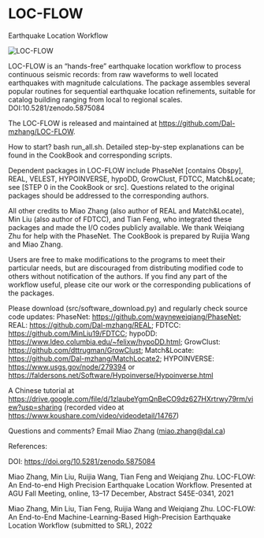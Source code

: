# LOC-FLOW
Earthquake Location Workflow

![LOC-FLOW](https://user-images.githubusercontent.com/51533859/127945778-3c260000-b597-4377-9285-fb7da432c1c6.jpg)

LOC-FLOW is an “hands-free” earthquake location workflow to process continuous seismic records: from raw waveforms to well located earthquakes with magnitude calculations. The package assembles several popular routines for sequential earthquake location refinements, suitable for catalog building ranging from local to regional scales. DOI:10.5281/zenodo.5875084

The LOC-FLOW is released and maintained at https://github.com/Dal-mzhang/LOC-FLOW.

How to start? bash run_all.sh. 
Detailed step-by-step explanations can be found in the CookBook and corresponding scripts.

Dependent packages in LOC-FLOW include PhaseNet [contains Obspy], REAL, VELEST, HYPOINVERSE, hypoDD, GrowClust, FDTCC, Match&Locate; see [STEP 0 in the CookBook or src]. Questions related to the original packages should be addressed to the corresponding authors.

All other credits to Miao Zhang (also author of REAL and Match&Locate), Min Liu (also author of FDTCC), and Tian Feng, who integrated these packages and made the I/O codes publicly available. We thank Weiqiang Zhu for help with the PhaseNet. The CookBook is prepared by Ruijia Wang and Miao Zhang.

Users are free to make modifications to the programs to meet their particular needs, but are discouraged from distributing modified code to others without notification of the authors. If you find any part of the workflow useful, please cite our work or the corresponding publications of the packages.

Please download (src/software_download.py) and regularly check source code updates: PhaseNet: https://github.com/wayneweiqiang/PhaseNet; REAL: https://github.com/Dal-mzhang/REAL; FDTCC: https://github.com/MinLiu19/FDTCC; hypoDD: https://www.ldeo.columbia.edu/~felixw/hypoDD.html; GrowClust: https://github.com/dttrugman/GrowClust; Match&Locate: https://github.com/Dal-mzhang/MatchLocate2; HYPOINVERSE: https://www.usgs.gov/node/279394 or https://faldersons.net/Software/Hypoinverse/Hypoinverse.html

A Chinese tutorial at https://drive.google.com/file/d/1zlaubeYgmQnBeCO9dz627HXrtrwy79rm/view?usp=sharing (recorded video at https://www.koushare.com/video/videodetail/14767)

Questions and comments? Email Miao Zhang (miao.zhang@dal.ca)                                                                      

References:

DOI: https://doi.org/10.5281/zenodo.5875084

Miao Zhang, Min Liu, Ruijia Wang, Tian Feng and Weiqiang Zhu. LOC-FLOW: An End-to-end High Precision Earthquake Location Workflow. Presented at AGU Fall Meeting, online, 13–17 December, Abstract S45E-0341, 2021

Miao Zhang, Min Liu, Tian Feng, Ruijia Wang and Weiqiang Zhu. LOC-FLOW: An End-to-End Machine-Learning-Based High-Precision Earthquake Location Workflow (submitted to SRL), 2022
